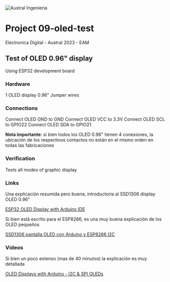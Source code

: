 

![Austral Ingenieria](https://encrypted-tbn0.gstatic.com/images?q=tbn%3AANd9GcQooGo7vQn4t9-6Bt46qZF-UY4_QFpYOeh7kVWzwpr_lbLr5wka)


#   Project 09-oled-test

  Electronica Digital - Austral 2023 - EAM
    
##   Test of OLED 0.96" display

  Using ESP32 development board

### Hardware

 1 OLED display 0.96"
 Jumper wires

###  Connections

 Connect OLED GND to GND
 Connect OLED VCC to 3.3V
 Connect OLED SCL to GPIO22
 Connect OLED SDA to GPIO21

   **Nota importante**: si bien todos los OLED 0.96" tienen 4 conexiones, la ubicación de los respectivos contactos no están en el mismo orden en todas las fabricaciones

###  Verification

  Tests all modes of graphic display

###  Links

  Una explicación resumida pero buena, introductoria al SSD1306 display OLED 0.96"

  [ESP32 OLED Display with Arduino IDE](https://randomnerdtutorials.com/esp32-ssd1306-oled-display-arduino-ide/)

  Si bien está escrito para el ESP8266, es una muy buena explicación de los OLED pequeños

  [SSD1306 pantalla OLED con Arduino y ESP8266 I2C](https://programarfacil.com/blog/arduino-blog/ssd1306-pantalla-oled-con-arduino/)

### Videos

  Si bien un poco extenso (mas de 40 minutos) la explicación es muy detallada

  [OLED Displays with Arduino - I2C & SPI OLEDs](https://www.youtube.com/watch?v=7x1P80X1V3E)








